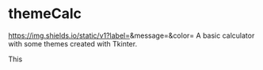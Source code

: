 # themeCalc
https://img.shields.io/static/v1?label=<LABEL>&message=<Tkinter>&color=<yellow>
A basic calculator with some themes created with Tkinter.

This 
